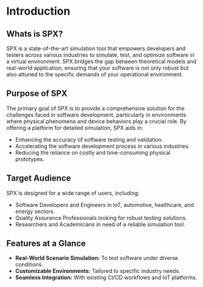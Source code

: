 # Introduction

## Whats is SPX?

SPX is a state-of-the-art simulation tool that empowers developers and testers across various industries to simulate, test, and optimize software in a virtual environment. SPX bridges the gap between theoretical models and real-world application, ensuring that your software is not only robust but also attuned to the specific demands of your operational environment.

## Purpose of SPX

The primary goal of SPX is to provide a comprehensive solution for the challenges faced in software development, particularly in environments where physical phenomena and device behaviors play a crucial role. By offering a platform for detailed simulation, SPX aids in:

* Enhancing the accuracy of software testing and validation.
* Accelerating the software development process in various industries.
* Reducing the reliance on costly and time-consuming physical prototypes.

## Target Audience

SPX is designed for a wide range of users, including:

* Software Developers and Engineers in IoT, automotive, healthcare, and energy sectors.
* Quality Assurance Professionals looking for robust testing solutions.
* Researchers and Academicians in need of a reliable simulation tool.

## Features at a Glance

* **Real-World Scenario Simulation:** To test software under diverse conditions.
* **Customizable Environments:** Tailored to specific industry needs.
* **Seamless Integration:** With existing CI/CD workflows and IoT platforms.
